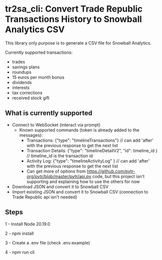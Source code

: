 # tr2sa_cli: Convert Trade Republic Transactions History to Snowball Analytics CSV

This library only purpose is to generate a CSV file for Snowball Analytics.

Currently supported transactions:

- trades
- savings plans
- roundups
- 15 euros per month bonus
- dividends
- interests
- tax corrections
- received stock gift

## What is currently supported

- Connect to WebSocket (interact via prompt)
  - Known supported commands (token is already added to the messages):
    - Transactions: {"type": "timelineTransactions"} // can add 'after' with the previous response to get the next list
    - Transaction Details: {"type": "timelineDetailV2", "id": timeline_id } // timeline_id is the transaction id
    - Activity Log: {"type": "timelineActivityLog" } // can add 'after' with the previous response to get the next list
    - Can get more of options from https://github.com/pytr-org/pytr/blob/master/pytr/api.py code, but this project isn't supporting and explaining how to use the others for now
- Download JSON and convert it to Snowball CSV
- Import existing JSON and convert it to Snowball CSV (connection to Trade Republic api isn't needed)

## Steps

1 - Install Node 20.19.0

2 - npm install

3 - Create a .env file (check .env.example)

4 - npm run cli
